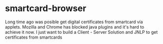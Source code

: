 # smartcard-browser
Long time ago was posible get digital certificates from smartcard vía applets. Mozilla and Chrome has blocked java plugins and it's hard to achieve it now. I just want to build a Client - Server Solution and JNLP to get certificates from smartcards
